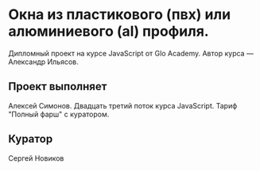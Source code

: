 # Окна из пластикового (пвх) или алюминиевого (al) профиля.

Дипломный проект на курсе JavaScript от Glo Academy. Автор курса — Александр Ильясов.

## Проект выполняет

Алексей Симонов. Двадцать третий поток курса JavaScript. Тариф "Полный фарш" с куратором.

## Куратор

Сергей Новиков
